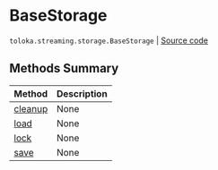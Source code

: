 # BaseStorage
`toloka.streaming.storage.BaseStorage` | [Source code](https://github.com/Toloka/toloka-kit/blob/v1.1.0.post1/src/streaming/storage.py#L23)

## Methods Summary

| Method | Description |
| :------| :-----------|
[cleanup](toloka.streaming.storage.BaseStorage.cleanup.md)| None
[load](toloka.streaming.storage.BaseStorage.load.md)| None
[lock](toloka.streaming.storage.BaseStorage.lock.md)| None
[save](toloka.streaming.storage.BaseStorage.save.md)| None
